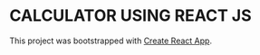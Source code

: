 # CALCULATOR USING REACT JS

This project was bootstrapped with [Create React App](https://github.com/facebook/create-react-app).




## 
